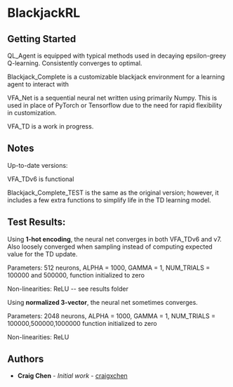 # BlackjackRL


## Getting Started

QL_Agent is equipped with typical methods used in decaying epsilon-greey Q-learning. Consistently converges to optimal.

Blackjack_Complete is a customizable blackjack environment for a learning agent to interact with

VFA_Net is a sequential neural net written using primarily Numpy. This is used in place of PyTorch or Tensorflow due to the need for 
rapid flexibility in customization.

VFA_TD is a work in progress.

## Notes

Up-to-date versions:

VFA_TDv6 is functional

Blackjack_Complete_TEST is the same as the original version; however, it includes a few extra functions to simplify life in the TD learning model.

## Test Results:

Using **1-hot encoding**, the neural net converges in both VFA_TDv6 and v7. Also loosely converged when sampling instead of computing expected value for the TD update.

Parameters: 512 neurons, ALPHA = 1000, GAMMA = 1, NUM_TRIALS = 100000 and 500000, function initialized to zero

Non-linearities: ReLU -- see results folder


Using **normalized 3-vector**, the neural net sometimes converges.

Parameters: 2048 neurons, ALPHA = 1000, GAMMA = 1, NUM_TRIALS = 100000,500000,1000000 function initialized to zero 

Non-linearities: ReLU

## Authors

* **Craig Chen** - *Initial work* - [craigxchen](https://github.com/craigxchen)



